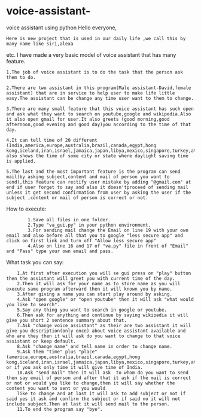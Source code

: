 # voice-assistant-
voice assistant using python
Hello everyone,
	
	Here is new project that is used in our daily life ,we call this by many name like siri,alexa
etc. I have made a very basic model of voice assistant that has many feature.

	1.The job of voice assistant is to do the task that the person ask them to do.
	
	2.There are two assistant in this program(Male assistant-David,female assistant) that are in service to help user to make life little easy.The assistant can be change any time user want to them to change.
	
	3.There are many small feature that this voice assistant has such open and ask what they want to search on youtube,google and wikipedia.Also it also open gmail for user.It also greets (good morning,good afternoon,good evening and good day)you according to the time of that day.
	
	4.It can tell time of 20 different (India,america,europe,australia,brazil,canada,egypt,hong kong,iceland,iran,israel,jamaica,japan,libya,mexico,singapore,turkey,atlantic,portugal,poland,asia) also shows the time of some city or state where daylight saving time is applied.

	5.The last and the most important feature is the program can send mail(by asking subject,content and mail of person you want to send),this feature can rectify user mistake by adding "@gmail.com" at end if user forget to say and also it doesn'tproceed of sending mail unless it get second confirmation from user by asking the user if the subject ,content or mail of person is correct or not.  


How to execute:
		
			1.Save all files in one folder.
			2.Type "va_gui.py" in your python environment.
			3.For sending mail change the Email on line 19 with your own email and also before all that you to google "less secure app" and click on first link and turn off "Allow less secure app"
			4.Also on line 16 and 17 of "va.py" file in front of "Email" and "Pass" type your own email and pass.

What task you can say:
		
		1.At first after execution you will se gui press on "play" button then the assistant will greet you with current time of the day.
		2.Then it will ask for your name as to store name as you will execute same program afterward then it will known you by name.
		3.After giving a name you can start play around by asking.
		4.Ask "open google" or "open youtube" then it will ask "what would you like to search".
		5.Say any thing you want to search in google or youtube.
		6.Then ask for anything and continue by saying wikipedia it will give you short 2 sentence summary about that.
		7.Ask "change voice assistant" as their are two assistant it will give you description(only once) about voice assistant available and who are they then it will ask do you want to change to that voice assistant or keep default.
		8.Ask "change name" and tell name in order to change name.
		9.Ask them "time" plus "place"(america,europe,australia,brazil,canada,egypt,hong kong,iceland,iran,israel,jamaica,japan,libya,mexico,singapore,turkey,atlantic,portugal,poland,asia) or if you ask only time it will give time of India.
		10.Ask "send mail" then it will ask  to whom do you want to send then say email of person and after that it ask if the mail is correct or not or would you like to change,then it will say whether the content you want to sent or you would 
		like to change and at last it will ask to add subject or not if said yes it ask and confirm the subject or if said no it will not include subject.Then at last it will send mail to the person.
		11.To end the program say "bye".

	
